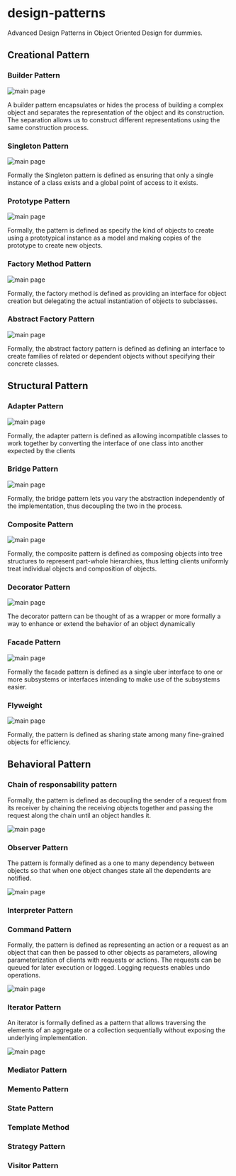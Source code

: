# design-patterns
Advanced Design Patterns in Object Oriented Design for dummies.

## Creational Pattern

### Builder Pattern

![main page](Documentation-imgs/Builder-Pattern.png)

A builder pattern encapsulates or hides the process of building a complex object and 
separates the representation of the object and its construction. The separation allows us to construct different 
representations using the same construction process.

### Singleton Pattern

![main page](Documentation-imgs/Singleton-Pattern.png)

Formally the Singleton pattern is defined as ensuring that only a single instance of a class exists and a global 
point of access to it exists.

### Prototype Pattern

![main page](Documentation-imgs/PrototypePattern.png)

Formally, the pattern is defined as specify the kind of objects to create using a prototypical instance as a 
model and making copies of the prototype to create new objects.

### Factory Method Pattern

![main page](Documentation-imgs/FactoryMethodPattern.png)

Formally, the factory method is defined as providing an interface for object 
creation but delegating the actual instantiation of objects to subclasses.

### Abstract Factory Pattern

![main page](Documentation-imgs/AbstractFactoryPattern.jpeg)

Formally, the abstract factory pattern is defined as defining an interface to create 
families of related or dependent objects without specifying their concrete classes.

## Structural Pattern

### Adapter Pattern

![main page](Documentation-imgs/Adapter-Pattern.jpg)

Formally, the adapter pattern is defined as allowing incompatible classes to work 
together by converting the interface of one class into another expected by the clients

### Bridge Pattern

![main page](Documentation-imgs/Bridge-Pattern.jpg)

Formally, the bridge pattern lets you vary the abstraction independently of the 
implementation, thus decoupling the two in the process.

### Composite Pattern

![main page](Documentation-imgs/CompositePattern.png)

Formally, the composite pattern is defined as composing objects into tree structures to represent part-whole hierarchies, thus letting clients uniformly treat individual objects and composition of objects.

### Decorator Pattern

![main page](Documentation-imgs/DecoratorPattern.png)

The decorator pattern can be thought of as a wrapper or more formally a way to enhance or extend the behavior of an object dynamically

### Facade Pattern

![main page](Documentation-imgs/FacadePattern.png)

Formally the facade pattern is defined as a single uber interface to one or more subsystems or interfaces intending to make use of the subsystems easier.

### Flyweight

![main page](Documentation-imgs/FlyweightPattern.png)

Formally, the pattern is defined as sharing state among many fine-grained objects for efficiency.

## Behavioral Pattern

### Chain of responsability pattern

Formally, the pattern is defined as decoupling the sender of a request from its receiver by chaining the receiving objects together and passing the request along the chain until an object handles it.

![main page](Documentation-imgs/ChainOfResponsabilityPattern.jpg)

### Observer Pattern

The pattern is formally defined as a one to many dependency between objects so that when one object changes state all the dependents are notified.

![main page](Documentation-imgs/ObserverPattern.png)

### Interpreter Pattern

### Command Pattern

Formally, the pattern is defined as representing an action or a request as an object that can then be passed to other objects as parameters, allowing parameterization of clients with requests or actions. The requests can be queued for later execution or logged. Logging requests enables undo operations.

![main page](Documentation-imgs/Command-Pattern.png)

### Iterator Pattern

 An iterator is formally defined as a pattern that allows traversing the elements of an aggregate or a collection sequentially without exposing the underlying implementation.
 
![main page](Documentation-imgs/Iterator-Pattern.png)

### Mediator Pattern

### Memento Pattern

### State Pattern

### Template Method

### Strategy Pattern

### Visitor Pattern
